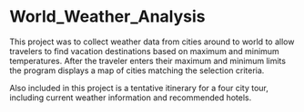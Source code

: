 # World_Weather_Analysis
This project was to collect weather data from cities around to world to allow travelers to find vacation destinations based on maximum and minimum temperatures.  After the traveler enters their maximum and minimum limits the program displays a map of cities matching the selection criteria.  

Also included in this project is a tentative itinerary for a four city tour, including current weather information and recommended hotels.
